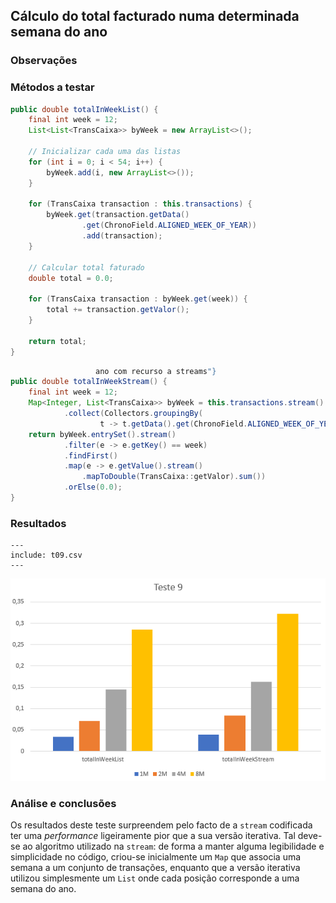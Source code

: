 ## Cálculo do total facturado numa determinada semana do ano

### Observações

### Métodos a testar

```{.java caption="Cálculo do total facturado na semana 12 do ano"}
public double totalInWeekList() {
    final int week = 12;
    List<List<TransCaixa>> byWeek = new ArrayList<>();

    // Inicializar cada uma das listas
    for (int i = 0; i < 54; i++) {
        byWeek.add(i, new ArrayList<>());
    }

    for (TransCaixa transaction : this.transactions) {
        byWeek.get(transaction.getData()
                .get(ChronoField.ALIGNED_WEEK_OF_YEAR))
                .add(transaction);
    }

    // Calcular total faturado
    double total = 0.0;

    for (TransCaixa transaction : byWeek.get(week)) {
        total += transaction.getValor();
    }

    return total;
}
```

```{.java caption="Cálculo do total facturado na semana 12 do
                   ano com recurso a streams"}
public double totalInWeekStream() {
    final int week = 12;
    Map<Integer, List<TransCaixa>> byWeek = this.transactions.stream()
            .collect(Collectors.groupingBy(
                    t -> t.getData().get(ChronoField.ALIGNED_WEEK_OF_YEAR)));
    return byWeek.entrySet().stream()
            .filter(e -> e.getKey() == week)
            .findFirst()
            .map(e -> e.getValue().stream()
                .mapToDouble(TransCaixa::getValor).sum())
            .orElse(0.0);
}
```



### Resultados

```table
---
include: t09.csv
---
```

![Representação gráfica destes resultados](charts/t09-2.PNG)


### Análise e conclusões

Os resultados deste teste surpreendem pelo facto de a `stream` codificada
ter uma *performance* ligeiramente pior que a sua versão iterativa. Tal deve-se
ao algoritmo utilizado na `stream`:  de forma a manter alguma legibilidade e
simplicidade no código, criou-se inicialmente um `Map` que associa uma semana
a um conjunto de transações, enquanto que a versão iterativa utilizou
simplesmente um `List` onde cada posição corresponde a uma semana do ano.
